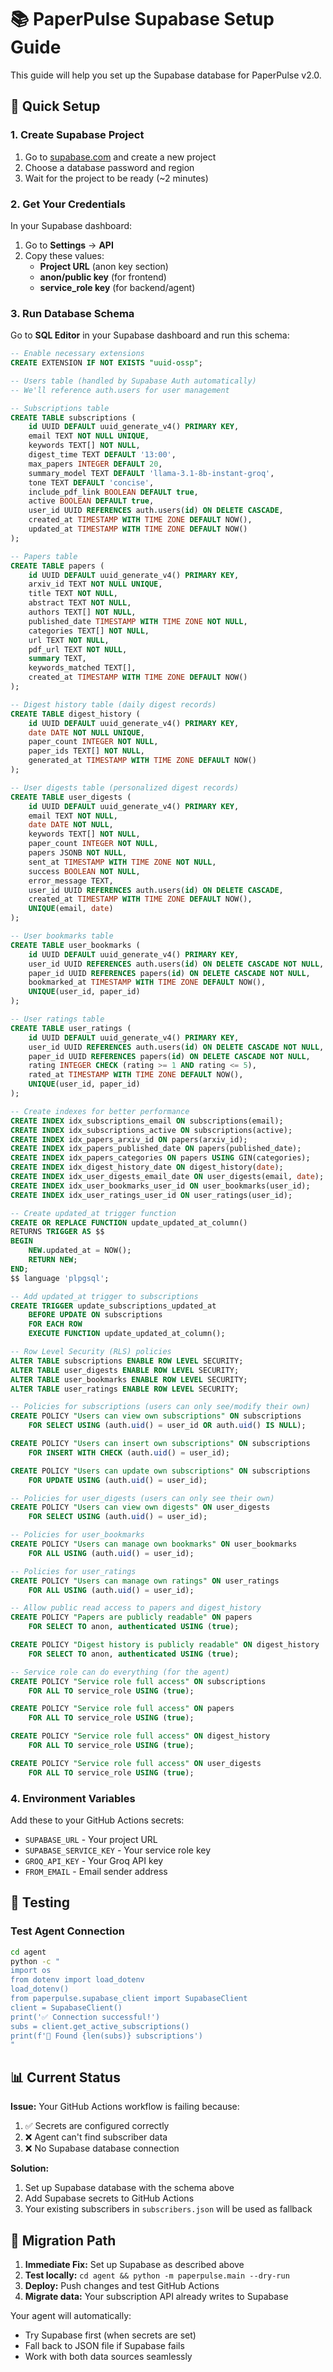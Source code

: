 # 📚 PaperPulse Supabase Setup Guide

This guide will help you set up the Supabase database for PaperPulse v2.0.

## 🚀 Quick Setup

### 1. Create Supabase Project

1. Go to [supabase.com](https://supabase.com) and create a new project
2. Choose a database password and region
3. Wait for the project to be ready (~2 minutes)

### 2. Get Your Credentials

In your Supabase dashboard:

1. Go to **Settings** → **API**
2. Copy these values:
   - **Project URL** (anon key section)
   - **anon/public key** (for frontend)
   - **service_role key** (for backend/agent)

### 3. Run Database Schema

Go to **SQL Editor** in your Supabase dashboard and run this schema:

```sql
-- Enable necessary extensions
CREATE EXTENSION IF NOT EXISTS "uuid-ossp";

-- Users table (handled by Supabase Auth automatically)
-- We'll reference auth.users for user management

-- Subscriptions table
CREATE TABLE subscriptions (
    id UUID DEFAULT uuid_generate_v4() PRIMARY KEY,
    email TEXT NOT NULL UNIQUE,
    keywords TEXT[] NOT NULL,
    digest_time TEXT DEFAULT '13:00',
    max_papers INTEGER DEFAULT 20,
    summary_model TEXT DEFAULT 'llama-3.1-8b-instant-groq',
    tone TEXT DEFAULT 'concise',
    include_pdf_link BOOLEAN DEFAULT true,
    active BOOLEAN DEFAULT true,
    user_id UUID REFERENCES auth.users(id) ON DELETE CASCADE,
    created_at TIMESTAMP WITH TIME ZONE DEFAULT NOW(),
    updated_at TIMESTAMP WITH TIME ZONE DEFAULT NOW()
);

-- Papers table
CREATE TABLE papers (
    id UUID DEFAULT uuid_generate_v4() PRIMARY KEY,
    arxiv_id TEXT NOT NULL UNIQUE,
    title TEXT NOT NULL,
    abstract TEXT NOT NULL,
    authors TEXT[] NOT NULL,
    published_date TIMESTAMP WITH TIME ZONE NOT NULL,
    categories TEXT[] NOT NULL,
    url TEXT NOT NULL,
    pdf_url TEXT NOT NULL,
    summary TEXT,
    keywords_matched TEXT[],
    created_at TIMESTAMP WITH TIME ZONE DEFAULT NOW()
);

-- Digest history table (daily digest records)
CREATE TABLE digest_history (
    id UUID DEFAULT uuid_generate_v4() PRIMARY KEY,
    date DATE NOT NULL UNIQUE,
    paper_count INTEGER NOT NULL,
    paper_ids TEXT[] NOT NULL,
    generated_at TIMESTAMP WITH TIME ZONE DEFAULT NOW()
);

-- User digests table (personalized digest records)
CREATE TABLE user_digests (
    id UUID DEFAULT uuid_generate_v4() PRIMARY KEY,
    email TEXT NOT NULL,
    date DATE NOT NULL,
    keywords TEXT[] NOT NULL,
    paper_count INTEGER NOT NULL,
    papers JSONB NOT NULL,
    sent_at TIMESTAMP WITH TIME ZONE NOT NULL,
    success BOOLEAN NOT NULL,
    error_message TEXT,
    user_id UUID REFERENCES auth.users(id) ON DELETE CASCADE,
    created_at TIMESTAMP WITH TIME ZONE DEFAULT NOW(),
    UNIQUE(email, date)
);

-- User bookmarks table
CREATE TABLE user_bookmarks (
    id UUID DEFAULT uuid_generate_v4() PRIMARY KEY,
    user_id UUID REFERENCES auth.users(id) ON DELETE CASCADE NOT NULL,
    paper_id UUID REFERENCES papers(id) ON DELETE CASCADE NOT NULL,
    bookmarked_at TIMESTAMP WITH TIME ZONE DEFAULT NOW(),
    UNIQUE(user_id, paper_id)
);

-- User ratings table
CREATE TABLE user_ratings (
    id UUID DEFAULT uuid_generate_v4() PRIMARY KEY,
    user_id UUID REFERENCES auth.users(id) ON DELETE CASCADE NOT NULL,
    paper_id UUID REFERENCES papers(id) ON DELETE CASCADE NOT NULL,
    rating INTEGER CHECK (rating >= 1 AND rating <= 5),
    rated_at TIMESTAMP WITH TIME ZONE DEFAULT NOW(),
    UNIQUE(user_id, paper_id)
);

-- Create indexes for better performance
CREATE INDEX idx_subscriptions_email ON subscriptions(email);
CREATE INDEX idx_subscriptions_active ON subscriptions(active);
CREATE INDEX idx_papers_arxiv_id ON papers(arxiv_id);
CREATE INDEX idx_papers_published_date ON papers(published_date);
CREATE INDEX idx_papers_categories ON papers USING GIN(categories);
CREATE INDEX idx_digest_history_date ON digest_history(date);
CREATE INDEX idx_user_digests_email_date ON user_digests(email, date);
CREATE INDEX idx_user_bookmarks_user_id ON user_bookmarks(user_id);
CREATE INDEX idx_user_ratings_user_id ON user_ratings(user_id);

-- Create updated_at trigger function
CREATE OR REPLACE FUNCTION update_updated_at_column()
RETURNS TRIGGER AS $$
BEGIN
    NEW.updated_at = NOW();
    RETURN NEW;
END;
$$ language 'plpgsql';

-- Add updated_at trigger to subscriptions
CREATE TRIGGER update_subscriptions_updated_at 
    BEFORE UPDATE ON subscriptions 
    FOR EACH ROW 
    EXECUTE FUNCTION update_updated_at_column();

-- Row Level Security (RLS) policies
ALTER TABLE subscriptions ENABLE ROW LEVEL SECURITY;
ALTER TABLE user_digests ENABLE ROW LEVEL SECURITY;
ALTER TABLE user_bookmarks ENABLE ROW LEVEL SECURITY;
ALTER TABLE user_ratings ENABLE ROW LEVEL SECURITY;

-- Policies for subscriptions (users can only see/modify their own)
CREATE POLICY "Users can view own subscriptions" ON subscriptions
    FOR SELECT USING (auth.uid() = user_id OR auth.uid() IS NULL);

CREATE POLICY "Users can insert own subscriptions" ON subscriptions
    FOR INSERT WITH CHECK (auth.uid() = user_id);

CREATE POLICY "Users can update own subscriptions" ON subscriptions
    FOR UPDATE USING (auth.uid() = user_id);

-- Policies for user_digests (users can only see their own)
CREATE POLICY "Users can view own digests" ON user_digests
    FOR SELECT USING (auth.uid() = user_id);

-- Policies for user_bookmarks
CREATE POLICY "Users can manage own bookmarks" ON user_bookmarks
    FOR ALL USING (auth.uid() = user_id);

-- Policies for user_ratings
CREATE POLICY "Users can manage own ratings" ON user_ratings
    FOR ALL USING (auth.uid() = user_id);

-- Allow public read access to papers and digest_history
CREATE POLICY "Papers are publicly readable" ON papers
    FOR SELECT TO anon, authenticated USING (true);

CREATE POLICY "Digest history is publicly readable" ON digest_history
    FOR SELECT TO anon, authenticated USING (true);

-- Service role can do everything (for the agent)
CREATE POLICY "Service role full access" ON subscriptions
    FOR ALL TO service_role USING (true);

CREATE POLICY "Service role full access" ON papers
    FOR ALL TO service_role USING (true);

CREATE POLICY "Service role full access" ON digest_history
    FOR ALL TO service_role USING (true);

CREATE POLICY "Service role full access" ON user_digests
    FOR ALL TO service_role USING (true);
```

### 4. Environment Variables

Add these to your GitHub Actions secrets:

- `SUPABASE_URL` - Your project URL
- `SUPABASE_SERVICE_KEY` - Your service role key  
- `GROQ_API_KEY` - Your Groq API key
- `FROM_EMAIL` - Email sender address

## 🧪 Testing

### Test Agent Connection
```bash
cd agent
python -c "
import os
from dotenv import load_dotenv
load_dotenv()
from paperpulse.supabase_client import SupabaseClient
client = SupabaseClient()
print('✅ Connection successful!')
subs = client.get_active_subscriptions()
print(f'📧 Found {len(subs)} subscriptions')
"
```

## 📊 Current Status

**Issue:** Your GitHub Actions workflow is failing because:
1. ✅ Secrets are configured correctly 
2. ❌ Agent can't find subscriber data
3. ❌ No Supabase database connection

**Solution:** 
1. Set up Supabase database with the schema above
2. Add Supabase secrets to GitHub Actions
3. Your existing subscribers in `subscribers.json` will be used as fallback

## 🔄 Migration Path

1. **Immediate Fix:** Set up Supabase as described above
2. **Test locally:** `cd agent && python -m paperpulse.main --dry-run`
3. **Deploy:** Push changes and test GitHub Actions
4. **Migrate data:** Your subscription API already writes to Supabase

Your agent will automatically:
- Try Supabase first (when secrets are set)
- Fall back to JSON file if Supabase fails
- Work with both data sources seamlessly